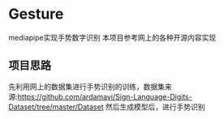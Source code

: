 # Gesture
mediapipe实现手势数字识别
本项目参考网上的各种开源内容实现
## 项目思路
先利用网上的数据集进行手势识别的训练，数据集来源:<https://github.com/ardamavi/Sign-Language-Digits-Dataset/tree/master/Dataset>  然后生成模型后，进行手势识别
